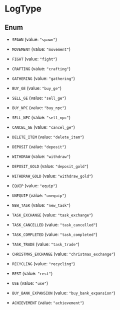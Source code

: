 

# LogType

## Enum


* `SPAWN` (value: `"spawn"`)

* `MOVEMENT` (value: `"movement"`)

* `FIGHT` (value: `"fight"`)

* `CRAFTING` (value: `"crafting"`)

* `GATHERING` (value: `"gathering"`)

* `BUY_GE` (value: `"buy_ge"`)

* `SELL_GE` (value: `"sell_ge"`)

* `BUY_NPC` (value: `"buy_npc"`)

* `SELL_NPC` (value: `"sell_npc"`)

* `CANCEL_GE` (value: `"cancel_ge"`)

* `DELETE_ITEM` (value: `"delete_item"`)

* `DEPOSIT` (value: `"deposit"`)

* `WITHDRAW` (value: `"withdraw"`)

* `DEPOSIT_GOLD` (value: `"deposit_gold"`)

* `WITHDRAW_GOLD` (value: `"withdraw_gold"`)

* `EQUIP` (value: `"equip"`)

* `UNEQUIP` (value: `"unequip"`)

* `NEW_TASK` (value: `"new_task"`)

* `TASK_EXCHANGE` (value: `"task_exchange"`)

* `TASK_CANCELLED` (value: `"task_cancelled"`)

* `TASK_COMPLETED` (value: `"task_completed"`)

* `TASK_TRADE` (value: `"task_trade"`)

* `CHRISTMAS_EXCHANGE` (value: `"christmas_exchange"`)

* `RECYCLING` (value: `"recycling"`)

* `REST` (value: `"rest"`)

* `USE` (value: `"use"`)

* `BUY_BANK_EXPANSION` (value: `"buy_bank_expansion"`)

* `ACHIEVEMENT` (value: `"achievement"`)



